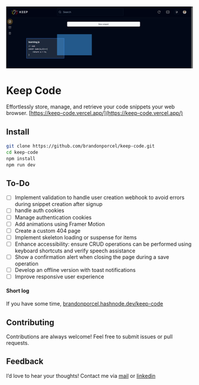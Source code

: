 ![cover page project](public/og.png)

# Keep Code

Effortlessly store, manage, and retrieve your code snippets your web browser. [https://keep-code.vercel.app/](https://keep-code.vercel.app/)

## Install

```bash
git clone https://github.com/brandonporcel/keep-code.git
cd keep-code
npm install
npm run dev
```

## To-Do

- [ ] Implement validation to handle user creation webhook to avoid errors during snippet creation after signup
- [ ] handle auth cookies
- [ ] Manage authentication cookies
- [ ] Add animations using Framer Motion
- [ ] Create a custom 404 page
- [ ] Implement skeleton loading or suspense for items
- [ ] Enhance accessibility: ensure CRUD operations can be performed using keyboard shortcuts and verify speech assistance
- [ ] Show a confirmation alert when closing the page during a save operation
- [ ] Develop an offline version with toast notifications
- [ ] Improve responsive user experience

#### Short log

If you have some time, [brandonporcel.hashnode.dev/keep-code](https://brandonporcel.hashnode.dev/keep-code)

## Contributing

Contributions are always welcome! Feel free to submit issues or pull requests.

## Feedback

I’d love to hear your thoughts! Contact me via [mail](brandon7.7porcel@gmail.com) or [linkedin](https://www.linkedin.com/in/brandonporcel/)

<!-- HAS HELP ME
https://pagination-with-ssg.vercel.app/
special props to https://zistapp.xyz/
https://github.com/Aslam97/shadcn-minimal-tiptap
https://github.com/hunghg255/reactjs-tiptap-editor
https://editorjs.io/
https://github.com/abul2285/next-block-editor-app
https://quilljs.com/
https://highlightjs.org/
https://prismjs.com/
https://codemirror.net/
https://github.com/itsMapleLeaf/dnd-kit-masonry-demo/tree/framer-motion
 -->
